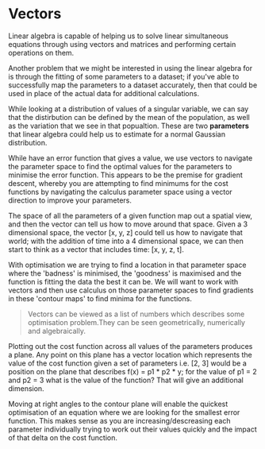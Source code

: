 # Vectors 
Linear algebra is capable of helping us to solve linear simultaneous equations through using vectors and matrices and performing certain operations on them. 

Another problem that we might be interested in using the linear algebra for is through the fitting of some parameters to a dataset; if you've able to successfully map the parameters to a dataset accurately, then that could be used in place of the actual data for additional calculations. 

While looking at a distribution of values of a singular variable, we can say that the distirbution can be defined by the mean of the population, as well as the variation that we see in that popualtion. These are two **parameters** that linear algebra could help us to estimate for a normal Gaussian distribution. 

While have an error function that gives a value, we use vectors to navigate the parameter space to find the optimal values for the parameters to minimise the error function. This appears to be the premise for gradient descent, whereby you are attempting to find minimums for the cost functions by navigating the calculus parameter space using a vector direction to improve your parameters. 

The space of all the parameters of a given function map out a spatial view, and then the vector can tell us how to move around that space. Given a 3 dimensional space, the vector [x, y, z] could tell us how to navigate that world; with the addition of time into a 4 dimensional space, we can then start to think as a vector that includes time: [x, y, z, t]. 

With optimisation we are trying to find a location in that parameter space where the 'badness' is minimised, the 'goodness' is maximised and the function is fitting the data the best it can be. We will want to work with vectors and then use calculus on those parameter spaces to find gradients in these 'contour maps' to find minima for the functions. 

> Vectors can be viewed as a list of numbers which describes some optimisation problem.They can be seen geometrically, numerically and algebraically. 

Plotting out the cost function across all values of the parameters produces a plane. Any point on this plane has a vector location which represents the value of the cost function given a set of parameters i.e. [2, 3] would be a position on the plane that describes f(x) = p1 * p2 * y; for the value of p1 = 2 and p2 = 3 what is the value of the function? That will give an additional dimension. 

Moving at right angles to the contour plane will enable the quickest optimisation of an equation where we are looking for the smallest error function. This makes sense as you are increasing/descreasing each parameter individually trying to work out their values quickly and the impact of that delta on the cost function. 